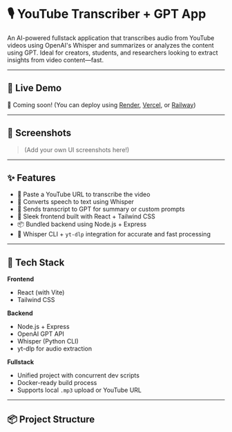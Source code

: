 # 🎙️ YouTube Transcriber + GPT App

An AI-powered fullstack application that transcribes audio from YouTube videos using OpenAI's Whisper and summarizes or analyzes the content using GPT. Ideal for creators, students, and researchers looking to extract insights from video content—fast.

---

## 🚀 Live Demo

🔗 Coming soon! (You can deploy using [Render](https://render.com), [Vercel](https://vercel.com), or [Railway](https://railway.app))

---

## 📸 Screenshots

> (Add your own UI screenshots here!)

---

## ✨ Features

- 🔗 Paste a YouTube URL to transcribe the video
- 📄 Converts speech to text using Whisper
- 🧠 Sends transcript to GPT for summary or custom prompts
- 🎨 Sleek frontend built with React + Tailwind CSS
- 📦 Bundled backend using Node.js + Express
- 📂 Whisper CLI + `yt-dlp` integration for accurate and fast processing

---

## 🧰 Tech Stack

**Frontend**
- React (with Vite)
- Tailwind CSS

**Backend**
- Node.js + Express
- OpenAI GPT API
- Whisper (Python CLI)
- yt-dlp for audio extraction

**Fullstack**
- Unified project with concurrent dev scripts
- Docker-ready build process
- Supports local `.mp3` upload or YouTube URL

---

## 📦 Project Structure


